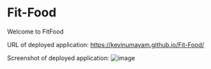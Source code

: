 # Fit-Food


Welcome to FitFood

URL of deployed application: https://kevinumayam.github.io/Fit-Food/

Screenshot of deployed application: 
![image](https://user-images.githubusercontent.com/103666997/182521045-99f33a32-59fb-4443-b317-0cac765a224e.png)


